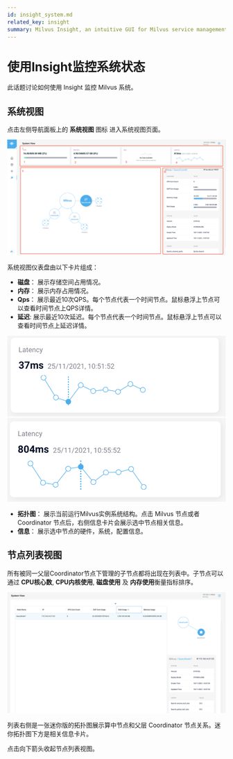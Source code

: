```yaml
---
id: insight_system.md
related_key: insight
summary: Milvus Insight, an intuitive GUI for Milvus service management.
---
```


# 使用Insight监控系统状态

此话题讨论如何使用 Insight 监控 Milvus 系统。

## 系统视图

点击左侧导航面板上的 **系统视图** 图标 进入系统视图页面。


![系统视图](../../../../assets/insight_system1.png)

系统视图仪表盘由以下卡片组成：

- **磁盘**： 展示存储空间占用情况。
- **内存**： 展示内存占用情况。
- **Qps**： 展示最近10次QPS。每个节点代表一个时间节点。鼠标悬浮上节点可以查看时间节点上QPS详情。
- **延迟**: 展示最近10次延迟。每个节点代表一个时间节点。鼠标悬浮上节点可以查看时间节点上延迟详情。


![系统视图](../../../../assets/insight_system2.png)
![系统视图](../../../../assets/insight_system3.png)


- **拓扑图**： 展示当前运行Milvus实例系统结构。点击 Milvus 节点或者 Coordinator 节点后，右侧信息卡片会展示选中节点相关信息。
- **信息**： 展示选中节点的硬件，系统，配置信息。

## 节点列表视图

所有被同一父层Coordinator节点下管理的子节点都将出现在列表中。子节点可以通过 **CPU核心数**, **CPU内核使用**, **磁盘使用** 及 **内存使用**衡量指标排序。

![节点列表视图](../../../../assets/insight_system4.png)

列表右侧是一张迷你版的拓扑图展示算中节点和父层 Coordinator 节点关系。迷你拓扑图下方是相关信息卡片。

点击向下箭头收起节点列表视图。